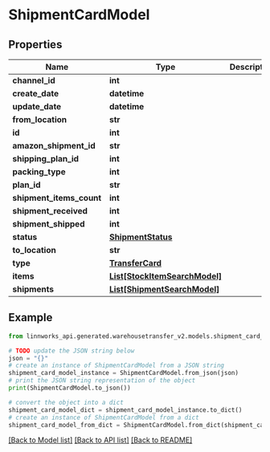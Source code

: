 # ShipmentCardModel


## Properties

Name | Type | Description | Notes
------------ | ------------- | ------------- | -------------
**channel_id** | **int** |  | [optional] 
**create_date** | **datetime** |  | [optional] 
**update_date** | **datetime** |  | [optional] 
**from_location** | **str** |  | [optional] 
**id** | **int** |  | [optional] 
**amazon_shipment_id** | **str** |  | [optional] 
**shipping_plan_id** | **int** |  | [optional] 
**packing_type** | **int** |  | [optional] 
**plan_id** | **str** |  | [optional] 
**shipment_items_count** | **int** |  | [optional] 
**shipment_received** | **int** |  | [optional] 
**shipment_shipped** | **int** |  | [optional] 
**status** | [**ShipmentStatus**](ShipmentStatus.md) |  | [optional] 
**to_location** | **str** |  | [optional] 
**type** | [**TransferCard**](TransferCard.md) |  | [optional] 
**items** | [**List[StockItemSearchModel]**](StockItemSearchModel.md) |  | [optional] 
**shipments** | [**List[ShipmentSearchModel]**](ShipmentSearchModel.md) |  | [optional] 

## Example

```python
from linnworks_api.generated.warehousetransfer_v2.models.shipment_card_model import ShipmentCardModel

# TODO update the JSON string below
json = "{}"
# create an instance of ShipmentCardModel from a JSON string
shipment_card_model_instance = ShipmentCardModel.from_json(json)
# print the JSON string representation of the object
print(ShipmentCardModel.to_json())

# convert the object into a dict
shipment_card_model_dict = shipment_card_model_instance.to_dict()
# create an instance of ShipmentCardModel from a dict
shipment_card_model_from_dict = ShipmentCardModel.from_dict(shipment_card_model_dict)
```
[[Back to Model list]](../README.md#documentation-for-models) [[Back to API list]](../README.md#documentation-for-api-endpoints) [[Back to README]](../README.md)


